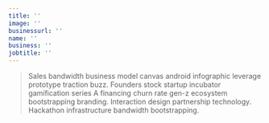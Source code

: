 ```yaml
---
title: ''
image: ''
businessurl: ''
name: ''
business: ''
jobtitle: ''
---
```


> Sales bandwidth business model canvas android infographic leverage prototype traction buzz. Founders stock startup incubator gamification series A financing churn rate gen-z ecosystem bootstrapping branding. Interaction design partnership technology. Hackathon infrastructure bandwidth bootstrapping.
